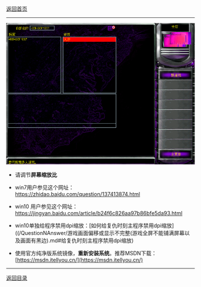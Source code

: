 [返回首页](./Home.md)

***

![](./jiaocheng10.png)

- 请调节**屏幕缩放比**
- win7用户参见这个网址：https://zhidao.baidu.com/question/137413874.html

- win10 用户参见这个网址：https://jingyan.baidu.com/article/b24f6c826aa97b86bfe5da93.html

- win10单独给程序禁用dpi缩放：[如何给复仇时刻主程序禁用dpi缩放]((/QuestionNAnswer/游戏画面偏移或显示不完整(游戏全屏不能铺满屏幕以及画面有黑边).md#给复仇时刻主程序禁用dpi缩放)


- 使用官方纯净版系统镜像，**重新安装系统**。推荐MSDN下载：[https://msdn.itellyou.cn/](https://msdn.itellyou.cn/)



***
[返回目录](./常见问题指南.md)
